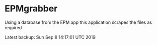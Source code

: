 # EPMgrabber
Using a database from the EPM app this application scrapes the files as required


Latest backup: Sun Sep 8 14:17:01 UTC 2019
